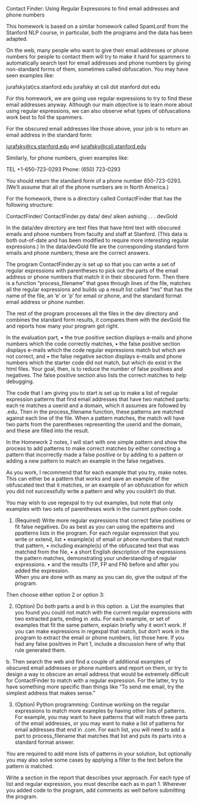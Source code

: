 Contact Finder:  Using Regular Expressions to find email addresses and phone numbers

This homework is based on a similar homework called SpamLord! from the Stanford NLP course, in particular, both the programs and the data has been adapted. 

On the web, many people who want to give their email addresses or phone numbers for people to contact them will try to make it hard for spammers to automatically search text for email addresses and phone numbers by giving non-standard forms of them, sometimes called obfuscation.  You may have seen examples like:

jurafsky(at)cs.stanford.edu 
jurafsky at csli dot stanford dot edu

For this homework, we are going use regular expressions to try to find these email addresses anyway.  Although our main objective is to learn more about using regular expressions, we can also observe what types of obfuscations work best to foil the spammers.

For the obscured email addresses like those above, your job is to return an email address in the standard form:

jurafsky@cs.stanford.edu       and    jurafsky@csli.stanford.edu

Similarly, for phone numbers, given examples like:

TEL +1-650-723-0293 
Phone:  (650) 723-0293

You should return the standard form of a phone number    650-723-0293.  (We’ll assume that all of the phone numbers are in North America.)

For the homework, there is a directory called ContactFinder that has the following structure:

ContactFinder/
	ContactFinder.py
	data/
		dev/
			aiken
			ashishg
			. . .
		devGold

In the data/dev directory are text files that have html text with obscured emails and phone numbers from faculty and staff at Stanford.  (This data is both out-of-date and has been modified to require more interesting regular expressions.)  In the data/devGold file are the corresponding standard form emails and phone numbers;  these are the correct answers.

The program ContactFinder.py is set up so that you can write a set of regular expressions with parentheses to pick out the parts of the email address or phone numbers that match it in their obscured form.  Then there is a function “process_filename” that goes through lines of the file, matches all the regular expressions and builds up a result list called “res” that has the name of the file, an ‘e’ or ‘p’ for email or phone, and the standard format email address or phone number.

The rest of the program processes all the files in the dev directory and combines the standard form results, it compares them with the devGold file and reports how many your program got right.

In the evaluation part, 
•	the true positive section displays e-mails and phone numbers which the code correctly matches, 
•	the false positive section displays e-mails which the code regular expressions match but which are not correct, and 
•	the false negative section displays e-mails and phone numbers which the starter code did not match, but which do exist in the html files. 
Your goal, then, is to reduce the number of false positives and negatives.  The false positive section also lists the correct matches to help debugging.

The code that I am giving you to start is set up to make a list of regular expression patterns that find email addresses that have two matched parts:  each re matches a userid and a domain, which it assumes are followed by .edu.  Then in the process_filename function, these patterns are matched against each line of the file.  When a pattern matches, the match will have two parts from the parentheses representing the userid and the domain, and these are filled into the result.

In the Homework 2 notes, I will start with one simple pattern and show the process to add patterns to make correct matches by either correcting a pattern that incorrectly made a false positive or by adding to a pattern or adding a new pattern to match an example in the false negatives.

As you work, I recommend that for each example that you try, make notes.  This can either be a pattern that works and save an example of the obfuscated text that it matches, or an example of an obfuscation for which you did not successfully write a pattern and why you couldn’t do that.

You may wish to use regexpal to try out examples, but note that only examples with two sets of parentheses work in the current python code.

1.  (Required)  Write more regular expressions that correct false positives or fit false negatives.  Do as best as you can using the epatterns and ppatterns lists in the program.  For each regular expression that you write or extend, list
•	example(s) of email or phone numbers that match that pattern,
•	including example(s) of the obfuscated text that was matched from the file,
•	a short English description of the expressions the pattern matches, demonstrating your understanding of regular expressions.
•	and the results (TP, FP and FN) before and after you added the expression.  
When you are done with as many as you can do, give the output of the program.

Then choose either option 2 or option 3:

2. (Option)  Do both parts a and b in this option.
a.  List the examples that you found you could not match with the current regular expressions with two extracted parts, ending in .edu.  For each example, or set of examples that fit the same pattern, explain briefly why it won’t work.  If you can make expressions in regexpal that match, but don’t work in the program to extract the email or phone numbers, list those here.  If you had any false positives in Part 1, include a discussion here of why that rule generated them.

b. Then search the web and find a couple of additional examples of obscured email addresses or phone numbers and report on them, or try to design a way to obscure an email address that would be extremely difficult for ContactFinder to match with a regular expression.  For the latter, try to have something more specific than things like “To send me email, try the simplest address that makes sense.”

3.  (Option)  Python programming:  Continue working on the regular expressions to match more examples by having other lists of patterns.  For example, you may want to have patterns that will match three parts of the email addresses, or you may want to make a list of patterns for email addresses that end in .com. For each list, you will need to add a part to process_filename that matches that list and puts its parts into a standard format answer.

You are required to add more lists of patterns in your solution, but optionally you may also solve some cases by applying a filter to the text before the pattern is matched.

Write a section in the report that describes your approach.  For each type of list and regular expression, you must describe each as in part 1.  Wherever you added code to the program, add comments as well before submitting the program.
